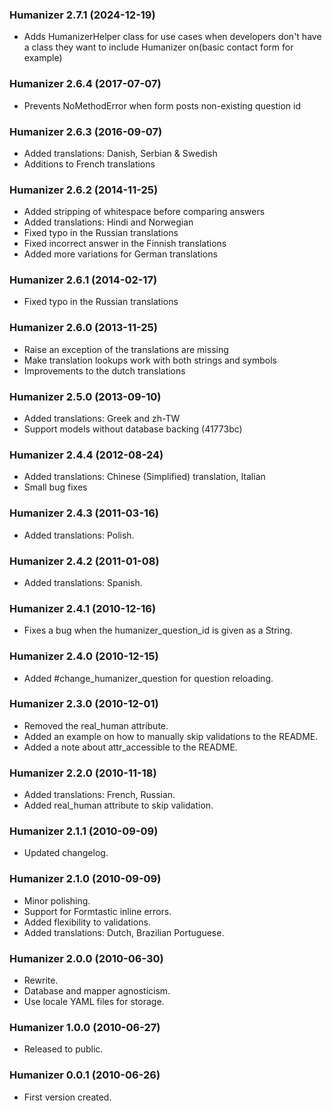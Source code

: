### Humanizer 2.7.1 (2024-12-19)

* Adds HumanizerHelper class for use cases when developers don't have a class they want to include Humanizer on(basic contact form for example)

### Humanizer 2.6.4 (2017-07-07)

* Prevents NoMethodError when form posts non-existing question id

### Humanizer 2.6.3 (2016-09-07)

* Added translations: Danish, Serbian & Swedish
* Additions to French translations

### Humanizer 2.6.2 (2014-11-25)

* Added stripping of whitespace before comparing answers
* Added translations: Hindi and Norwegian
* Fixed typo in the Russian translations
* Fixed incorrect answer in the Finnish translations
* Added more variations for German translations

### Humanizer 2.6.1 (2014-02-17)

* Fixed typo in the Russian translations

### Humanizer 2.6.0 (2013-11-25)

* Raise an exception of the translations are missing
* Make translation lookups work with both strings and symbols
* Improvements to the dutch translations

### Humanizer 2.5.0 (2013-09-10)

* Added translations: Greek and zh-TW
* Support models without database backing (41773bc)

### Humanizer 2.4.4 (2012-08-24)

* Added translations: Chinese (Simplified) translation, Italian
* Small bug fixes

### Humanizer 2.4.3 (2011-03-16)

* Added translations: Polish.

### Humanizer 2.4.2 (2011-01-08)

* Added translations: Spanish.


### Humanizer 2.4.1 (2010-12-16)

* Fixes a bug when the humanizer_question_id is given as a String.


### Humanizer 2.4.0 (2010-12-15)

* Added #change_humanizer_question for question reloading.


### Humanizer 2.3.0 (2010-12-01)

* Removed the real_human attribute.
* Added an example on how to manually skip validations to the README.
* Added a note about attr_accessible to the README.


### Humanizer 2.2.0 (2010-11-18)

* Added translations: French, Russian.
* Added real_human attribute to skip validation.


### Humanizer 2.1.1 (2010-09-09)

* Updated changelog.


### Humanizer 2.1.0 (2010-09-09)

* Minor polishing.
* Support for Formtastic inline errors.
* Added flexibility to validations.
* Added translations: Dutch, Brazilian Portuguese.


### Humanizer 2.0.0 (2010-06-30)

* Rewrite.
* Database and mapper agnosticism.
* Use locale YAML files for storage.


### Humanizer 1.0.0 (2010-06-27)

* Released to public.


### Humanizer 0.0.1 (2010-06-26)

* First version created.
